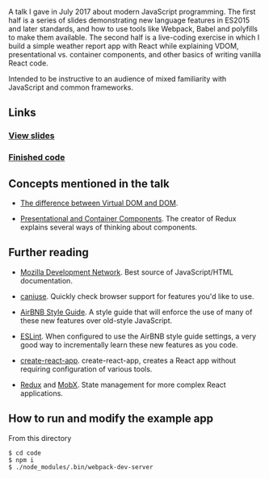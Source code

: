 A talk I gave in July 2017 about modern JavaScript programming. The first half is a series of
slides demonstrating new language features in ES2015 and later standards, and how to use tools
like Webpack, Babel and polyfills to make them available. The second half is a live-coding
exercise in which I build a simple weather report app with React while explaining VDOM,
presentational vs. container components, and other basics of writing vanilla React code.

Intended to be instructive to an audience of mixed familiarity with JavaScript and common
frameworks.

## Links

### [View slides](https://rawgit.com/ioddly/js-talk-july-2017/master/slides/index.html#1)
### [Finished code](https://github.com/ioddly/js-talk-july-2017/blob/master/code/src/index.jsx)

## Concepts mentioned in the talk

- [The difference between Virtual DOM and DOM](http://reactkungfu.com/2015/10/the-difference-between-virtual-dom-and-dom/). 

- [Presentational and Container Components](https://medium.com/@dan_abramov/smart-and-dumb-components-7ca2f9a7c7d0).
  The creator of Redux explains several ways of thinking about components.

## Further reading

- [Mozilla Development Network](https://developer.mozilla.org). Best source of JavaScript/HTML
  documentation.

- [caniuse](http://caniuse.com). Quickly check browser support for features you'd like to use.

- [AirBNB Style Guide](https://github.com/airbnb/javascript). A style guide that will enforce the
  use of many of these new features over old-style JavaScript.

- [ESLint](http://eslint.org/). When configured to use the AirBNB style guide settings, a very
  good way to incrementally learn these new features as you code.

- [create-react-app](https://github.com/facebookincubator/create-react-app). create-react-app, creates a React app
  without requiring configuration of various tools.

- [Redux](http://redux.js.org/) and [MobX](https://github.com/mobxjs/mobx). State management for
  more complex React applications.

## How to run and modify the example app

From this directory

    $ cd code
    $ npm i
    $ ./node_modules/.bin/webpack-dev-server
